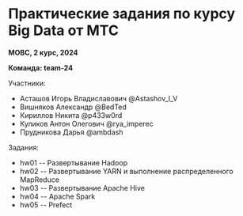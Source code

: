# Практические задания по курсу Big Data от МТС

**МОВС, 2 курс, 2024**

**Команда: team-24**

Участники:
- Асташов Игорь Владиславович @Astashov_I_V
- Вишняков Александр @BedTed
- Кириллов Никита @p433w0rd
- Куликов Антон Олегович @rya_imperec
- Прудникова Дарья @ambdash

Задания:
- hw01 -- Развертывание Hadoop
- hw02 -- Развертывание YARN и выполнение распределенного MapReduce
- hw03 -- Развертывание Apache Hive
- hw04 -- Apache Spark
- hw05 -- Prefect